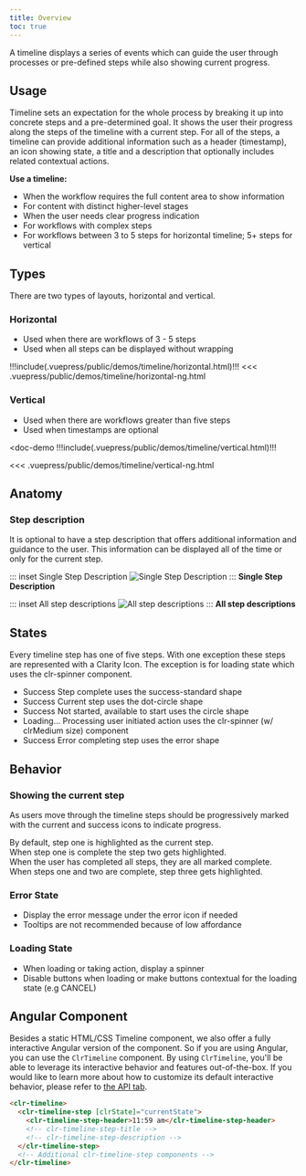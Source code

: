 ```yaml
---
title: Overview
toc: true
---
```


A timeline displays a series of events which can guide the user through processes or pre-defined steps while also showing current progress.

## Usage

Timeline sets an expectation for the whole process by breaking it up into concrete steps and a pre-determined goal. It shows the user their progress along the steps of the timeline with a current step. For all of the steps, a timeline can provide additional information such as a header (timestamp), an icon showing state, a title and a description that optionally includes related contextual actions.

**Use a timeline:**

- When the workflow requires the full content area to show information
- For content with distinct higher-level stages
- When the user needs clear progress indication
- For workflows with complex steps
- For workflows between 3 to 5 steps for horizontal timeline; 5+ steps for vertical

## Types

There are two types of layouts, horizontal and vertical.

### Horizontal

- Used when there are workflows of 3 - 5 steps
- Used when all steps can be displayed without wrapping

<doc-demo>
!!!include(.vuepress/public/demos/timeline/horizontal.html)!!!
</doc-demo>

<doc-code>
<<< .vuepress/public/demos/timeline/horizontal-ng.html
</doc-code>

### Vertical

- Used when there are workflows greater than five steps
- Used when timestamps are optional

<doc-demo
!!!include(.vuepress/public/demos/timeline/vertical.html)!!!
</doc-demo>

 <doc-code>
 <<< .vuepress/public/demos/timeline/vertical-ng.html
 </doc-code>

## Anatomy

### Step description

It is optional to have a step description that offers additional information and guidance to the user. This information can be displayed all of the time or only for the current step.

<div class="clr-row">

<div class="clr-col-12 clr-col-md-6">

::: inset Single Step Description
![Single Step Description](/images/components/timeline/single-step-description.svg)
:::
**Single Step Description**

</div>
<div class="clr-col-12 clr-col-md-6">

::: inset All step descriptions
![All step descriptions](/images/components/timeline/all-step-descriptions.svg)
:::
**All step descriptions**

</div>
</div>

## States

Every timeline step has one of five steps. With one exception these steps are represented with a Clarity Icon. The exception is for loading state which uses the clr-spinner component.

- <cds-icon size="36" shape="success-standard" aria-label="Success">Success</cds-icon> Step complete uses the success-standard shape
- <cds-icon size="36" shape="dot-circle" aria-label="Current step">Success</cds-icon> Current step uses the dot-circle shape
- <cds-icon size="36" shape="circle" aria-label="Not started">Success</cds-icon> Not started, available to start uses the circle shape
- <span class="spinner demo-spinner">Loading...</span> Processing user initiated action uses the clr-spinner (w/ clrMedium size) component
- <cds-icon size="36" shape="error-standard" aria-label="Error" class="is-error" role="none">Success</cds-icon> Error completing step uses the error shape

## Behavior

### Showing the current step

As users move through the timeline steps should be progressively marked with the current and success icons to indicate progress.

<div class="clr-row">
<div class="clr-col-12 clr-col-md-4">
By default, step one is highlighted as the current step.
</div>
<div class="clr-col-12 clr-col-md-8">
<ClrImage src="/images/components/timeline/timeline-step-1.svg" title="Showing current step"></ClrImage>
</div>
</div>
<div class="clr-row">
<div class="clr-col-12 clr-col-md-4">
When step one is complete the step two gets highlighted.
</div>
<div class="clr-col-12 clr-col-md-8">
<ClrImage src="/images/components/timeline/timeline-step-3.svg" title="Showing current step"></ClrImage>
</div>
</div>
<div class="clr-row">
<div class="clr-col-12 clr-col-md-4">
When the user has completed all steps, they are all marked complete.
</div>
<div class="clr-col-12 clr-col-md-8">
<ClrImage src="/images/components/timeline/timeline-step-4.svg" title="Showing current step"></ClrImage>
</div>
</div>
<div class="clr-row">
<div class="clr-col-12 clr-col-md-4">
When steps one and two are complete, step three gets highlighted.
</div>
<div class="clr-col-12 clr-col-md-8">
<ClrImage src="/images/components/timeline/timeline-step-4.svg" title="Showing current step"></ClrImage>
</div>
</div>

### Error State

<ClrImage src="/images/components/timeline/timeline-error-state.svg" title="Error state"></ClrImage>

- Display the error message under the error icon if needed
- Tooltips are not recommended because of low affordance

### Loading State

<ClrImage src="/images/components/timeline/timeline-loading-state.svg" title="Error state"></ClrImage>

- When loading or taking action, display a spinner
- Disable buttons when loading or make buttons contextual for the loading state (e.g CANCEL)

## Angular Component

Besides a static HTML/CSS Timeline component, we also offer a fully interactive Angular version of the component. So if you are using Angular, you can use the `ClrTimeline` component. By using `ClrTimeline`, you'll be able to leverage its interactive behavior and features out-of-the-box. If you would like to learn more about how to customize its default interactive behavior, please refer to [the API tab](./api.html).

<doc-code>

```html
<clr-timeline>
  <clr-timeline-step [clrState]="currentState">
    <clr-timeline-step-header>11:59 am</clr-timeline-step-header>
    <!-- clr-timeline-step-title -->
    <!-- clr-timeline-step-description -->
  </clr-timeline-step>
  <!-- Additional clr-timeline-step components -->
</clr-timeline>
```

</doc-code>
